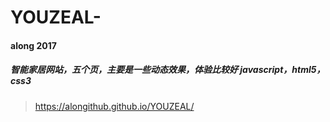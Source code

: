 # YOUZEAL-
#### along 2017
##### 智能家居网站，五个页，主要是一些动态效果，体验比较好 javascript，html5，css3
>https://alongithub.github.io/YOUZEAL/
